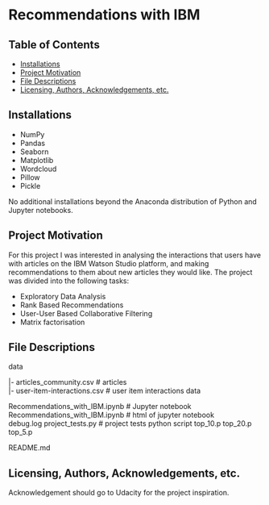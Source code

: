 # Recommendations with IBM

## Table of Contents
 * [Installations](#installations)
 * [Project Motivation](#project-motivation)
 * [File Descriptions](#file-descriptions)
 * [Licensing, Authors, Acknowledgements, etc.](#licensing-authors-acknowledgements-etc)
 

## Installations
 - NumPy
 - Pandas
 - Seaborn
 - Matplotlib
 - Wordcloud
 - Pillow
 - Pickle
 
No additional installations beyond the Anaconda distribution of Python and Jupyter notebooks.

## Project Motivation
For this project I was interested in analysing the interactions that users have with articles on the IBM Watson Studio platform, and making recommendations to them about new articles they would like. The project was divided into the following tasks:
 - Exploratory Data Analysis
 - Rank Based Recommendations
 - User-User Based Collaborative Filtering
 - Matrix factorisation

## File Descriptions

data    

|- articles_community.csv # articles     
|- user-item-interactions.csv # user item interactions data  


Recommendations_with_IBM.ipynb # Jupyter notebook     
Recommendations_with_IBM.ipynb # html of jupyter notebook     
debug.log
project_tests.py # project tests python script
top_10.p
top_20.p
top_5.p

README.md    

## Licensing, Authors, Acknowledgements, etc.
Acknowledgement should go to Udacity for the project inspiration.
